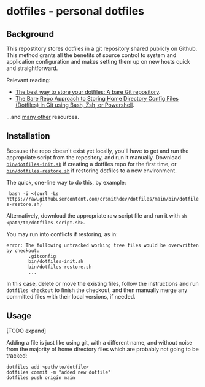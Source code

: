 # dotfiles - personal dotfiles

## Background

This repostitory stores dotfiles in a git repository shared publicly on Github.  This method grants all the benefits of source control to system and application configuration and makes setting them up on new hosts quick and straightforward.

Relevant reading:

- [The best way to store your dotfiles: A bare Git repository](https://www.atlassian.com/git/tutorials/dotfiles).
- [The Bare Repo Approach to Storing Home Directory Config Files (Dotfiles) in Git using Bash, Zsh, or Powershell](https://dev.to/bowmanjd/store-home-directory-config-files-dotfiles-in-git-using-bash-zsh-or-powershell-the-bare-repo-approach-35l3).

...and [many other](https://www.google.com/search?client=firefox-b-1-d&q=dotfiles+bare+git+) resources.

## Installation

Because the repo doesn't exist yet locally, you'll have to get and run the appropriate script from the repository, and run it manually.  Download [`bin/dotfiles-init.sh`](https://raw.githubusercontent.com/crsmithdev/dotfiles/main/bin/dotfiles-init.sh) if creating a dotfiles repo for the first time, or [`bin/dotfiles-restore.sh`](https://raw.githubusercontent.com/crsmithdev/dotfiles/main/bin/dotfiles-restore.sh) if restoring dotfiles to a new environment.

The quick, one-line way to do this, by example:

`` bash -i <(curl -Ls https://raw.githubusercontent.com/crsmithdev/dotfiles/main/bin/dotfiles-restore.sh)``

Alternatively, download the appropriate raw script file and run it with `sh <path/to/dotfiles-script.sh>`.

You may run into conflicts if restoring, as in:

```
error: The following untracked working tree files would be overwritten by checkout:
        .gitconfig
        bin/dotfiles-init.sh
        bin/dotfiles-restore.sh
        ...
```

In this case, delete or move the existing files, follow the instructions and run `dotfiles checkout` to finish the checkout, and then manually merge any committed files with their local versions, if needed.

## Usage

[TODO expand]

Adding a file is just like using git, with a different name, and without noise from the majority of home directory files which are probably not going to be tracked:

```
dotfiles add <path/to/dotfile>
dotfiles commit -m "added new dotfile"
dotfiles push origin main
```
